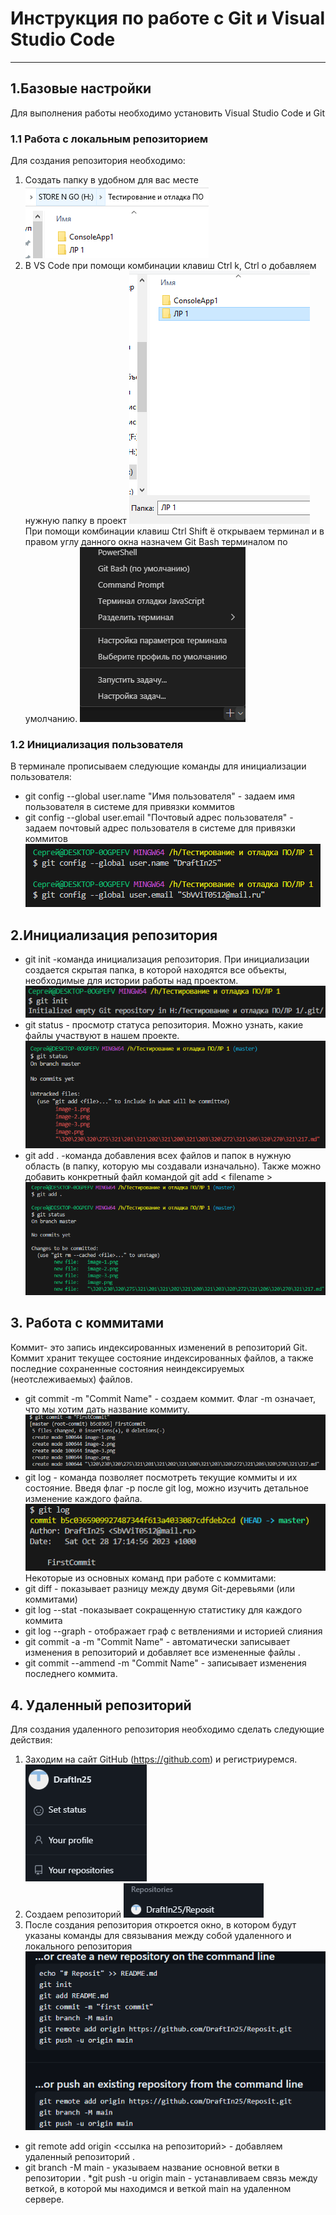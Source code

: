 # Инструкция по работе с Git и Visual Studio Code
---
## 1.Базовые настройки
Для выполнения работы необходимо установить Visual Studio Code и Git
### 1.1 Работа с локальным репозиторием
Для создания репозитория необходимо:
1) Создать папку в удобном для вас месте
![Alt text](image.png)
2) В VS Code при помощи комбинации клавиш Ctrl k, Ctrl o добавляем нужную папку в проект
![Alt text](image-1.png)
При помощи комбинации клавиш Ctrl Shift ё открываем терминал и в правом углу данного окна назначем Git Bash терминалом по умолчанию.
![Alt text](image-2.png)
### 1.2 Инициализация пользователя
В терминале прописываем следующие команды для инициализации пользователя:
* git config --global user.[]()name "Имя пользователя" - задаем имя пользователя в системе для привязки коммитов
* git config --global user.email "Почтовый адрес пользователя" - задаем почтовый адрес пользователя в системе для привязки коммитов
![Alt text](image-3.png)
## 2.Инициализация репозитория
* git init -команда инициализация репозитория. При инициализации создается скрытая папка, в которой находятся все объекты, необходимые для истории работы над проектом.
![Alt text](image-4.png)
* git status - просмотр статуса репозитория. Можно узнать, какие файлы участвуют в нашем проекте.
![Alt text](image-5.png)
* git add . -команда добавления всех файлов и папок в нужную область (в папку, которую мы создавали изначально).
Также можно добавить конкретный файл командой git add < filename >
![Alt text](image-6.png)
## 3. Работа с коммитами
Коммит- это запись индексированных изменений в репозиторий Git. Коммит хранит текущее состояние индексированных файлов, а также последние сохраненные состояния неиндексируемых (неотслеживаемых) файлов.
* git commit -m "Commit Name" - создаем коммит. Флаг -m означает, что мы хотим дать название коммиту. 
![Alt text](image-7.png)
* git log - команда позволяет посмотреть текущие коммиты и их состояние. Введя флаг -p после git log, можно изучить детальное изменение каждого файла.
![Alt text](image-8.png)
Некоторые из основных команд при работе с коммитами:
* git diff - показывает разницу между двумя Git-деревьями (или коммитами) 
* git log --stat -показывает сокращенную статистику для каждого коммита
* git log --graph - отображает граф с ветвлениями и историей слияния
* git commit -a -m "Commit Name" - автоматически записывает изменения в репозиторий и добавляет все измененные файлы .
* git commit --ammend -m "Commit Name" - записывает изменения последнего коммита.
## 4. Удаленный репозиторий
Для создания удаленного репозитория необходимо сделать следующие действия:
1) Заходим на сайт GitHub (https://github.com) и регистриуремся.
![Alt text](image-10.png)
2) Создаем репозиторий
![Alt text](image-9.png)
3) После создания репозитория откроется окно, в котором будут указаны команды для связывания между собой удаленного и локального репозитория
![Alt text](image-11.png)
* git remote add origin <ссылка на репозиторий> - добавляем удаленный репозиторий .
* git branch -M main - указываем название основной ветки в репозитории .
*git push -u origin main - устанавливаем связь между веткой, в которой мы находимся и веткой main на удаленном сервере.